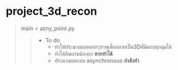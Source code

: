 # project_3d_recon
> main = asny_point.py
>
>> - To do
>>     - ทำให้ประมวลผลหลายๆภาพเพื่อกลายเป็น3Dที่มีครบทุกมุมได้
>>     - ทำให้กินเเรมน้องลง **หากทำได้**
>>     - ประมวลผลเเบบ asynchronous **กำลังทำ**
